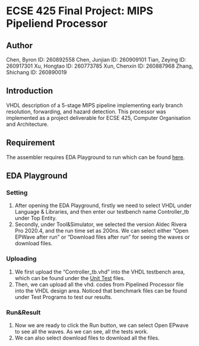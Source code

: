 # ECSE 425 Final Project: MIPS Pipeliend Processor

## Author
Chen, Byron ID: 260892558
Chen, Junjian ID: 260909101
Tian, Zeying ID: 260917301
Xu, Hongtao ID: 260773785
Xun, Chenxin ID: 260887968
Zhang, Shichang ID: 260890019

## Introduction
VHDL description of a 5-stage MIPS pipeline implementing early branch resolution, forwarding, and hazard detection. This processor was implemented as a project deliverable for ECSE 425, Computer Organisation and Architecture.

## Requirement
The assembler requires EDA Playground to run which can be found [here](https://www.edaplayground.com/x/Ad6z).

## EDA Playground

### Setting

1. After opening the EDA Playground, firstly we need to select VHDL under Language & Libraries, and then enter our testbench name Controller_tb under Top Entity. 
2. Secondly, under Tool&Simulator, we selected the version Aldec Rivera Pro 2020.4, and the run time set as 200ns. We can select either “Open EPWave after run” or “Download files after run” for seeing the waves or download files.

### Uploading
1. We first upload the “Controller_tb.vhd” into the VHDL testbench area, which can be found under the [Unit Test](https://github.com/JoeyChen-95/ECSE425_Project/tree/main/FinalProject/Unit%20Tests) files. 
2. Then, we can upload all the vhd. codes from Pipelined Processor file into the VHDL design area. Noticed that benchmark files can be found under Test Programs to test our results.

### Run&Result
1. Now we are ready to click the Run button, we can select Open EPwave to see all the waves. As we can see, all the tests work. 
2. We can also select download files to download all the files.
